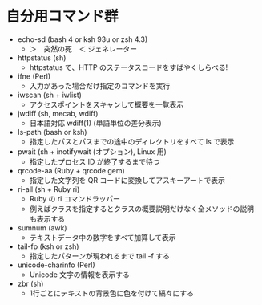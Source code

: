# 自分用コマンド群

  * echo-sd (bash 4 or ksh 93u or zsh 4.3)
    * ＞　突然の死　＜ ジェネレーター
  * httpstatus (sh)
    * httpstatus で、HTTP のステータスコードをすばやくしらべる!
  * ifne (Perl)
    * 入力があった場合だけ指定のコマンドを実行
  * iwscan (sh + iwlist)
    * アクセスポイントをスキャンして概要を一覧表示
  * jwdiff (sh, mecab, wdiff)
    * 日本語対応 wdiff(1) (単語単位の差分表示)
  * ls-path (bash or ksh)
    * 指定したパスとパスまでの途中のディレクトリをすべて ls で表示
  * pwait (sh + inotifywait (オプション), Linux 用)
    * 指定したプロセス ID が終了するまで待つ
  * qrcode-aa (Ruby + qrcode gem)
    * 指定した文字列を QR コードに変換してアスキーアートで表示
  * ri-all (sh + Ruby ri)
    * Ruby の ri コマンドラッパー
    * 例えばクラスを指定するとクラスの概要説明だけなく全メソッドの説明も表示する
  * sumnum (awk)
    * テキストデータ中の数字をすべて加算して表示
  * tail-fp (ksh or zsh)
    * 指定したパターンが現われるまで tail -f する
  * unicode-charinfo (Perl)
    * Unicode 文字の情報を表示する
  * zbr (sh)
    * 1行ごとにテキストの背景色に色を付けて縞々にする

